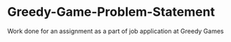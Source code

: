 # Greedy-Game-Problem-Statement
Work done for an assignment as a part of job application at Greedy Games
